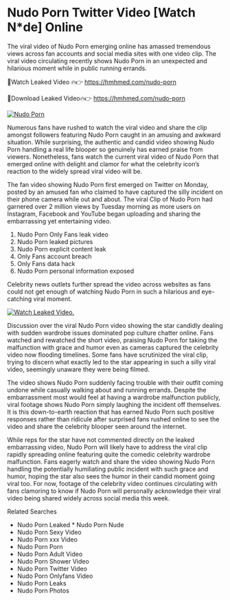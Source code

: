 ﻿# Nudo Porn Twitter Video [Watch N*de] Online

The viral video of ﻿Nudo Porn emerging online has amassed tremendous views across fan accounts and social media sites with one video clip. The viral video circulating recently shows ﻿Nudo Porn in an unexpected and hilarious moment while in public running errands. 

🔴Watch Leaked Video 🔥👉  https://hmhmed.com/nudo-porn 

🔴Download Leaked Video🔥👉  https://hmhmed.com/nudo-porn 

[![Nudo Porn](https://i.imgur.com/dJHk4Zq.gif)](https://hmhmed.com/nudo-porn)

Numerous fans have rushed to watch the viral video and share the clip amongst followers featuring ﻿Nudo Porn caught in an amusing and awkward situation. While surprising, the authentic and candid video showing ﻿Nudo Porn handling a real life blooper so genuinely has earned praise from viewers. Nonetheless, fans watch the current viral video of ﻿Nudo Porn that emerged online with delight and clamor for what the celebrity icon’s reaction to the widely spread viral video will be.

The fan video showing ﻿Nudo Porn first emerged on Twitter on Monday, posted by an amused fan who claimed to have captured the silly incident on their phone camera while out and about. The viral Clip of ﻿Nudo Porn had garnered over 2 million views by Tuesday morning as more users on Instagram, Facebook and YouTube began uploading and sharing the embarrassing yet entertaining video. 

1. ﻿Nudo Porn Only Fans leak video
2. ﻿Nudo Porn leaked pictures
3. ﻿Nudo Porn explicit content leak
4. Only Fans account breach
5. Only Fans data hack
6. ﻿Nudo Porn personal information exposed

Celebrity news outlets further spread the video across websites as fans could not get enough of watching ﻿Nudo Porn in such a hilarious and eye-catching viral moment. 

[![Watch Leaked Video.](https://miro.medium.com/v2/resize:fit:828/format:webp/1*cilzJN44JGOrTw9NJCrNHA.gif "Watch Leaked Video")](https://hmhmed.com/nudo-porn)

Discussion over the viral ﻿Nudo Porn video showing the star candidly dealing with sudden wardrobe issues dominated pop culture chatter online. Fans watched and rewatched the short video, praising ﻿Nudo Porn for taking the malfunction with grace and humor even as cameras captured the celebrity video now flooding timelines. Some fans have scrutinized the viral clip, trying to discern what exactly led to the star appearing in such a silly viral video, seemingly unaware they were being filmed.

The video shows ﻿Nudo Porn suddenly facing trouble with their outfit coming undone while casually walking about and running errands. Despite the embarrassment most would feel at having a wardrobe malfunction publicly, viral footage shows ﻿Nudo Porn simply laughing the incident off themselves. It is this down-to-earth reaction that has earned ﻿Nudo Porn such positive responses rather than ridicule after surprised fans rushed online to see the video and share the celebrity blooper seen around the internet.  

While reps for the star have not commented directly on the leaked embarrassing video, ﻿Nudo Porn will likely have to address the viral clip rapidly spreading online featuring quite the comedic celebrity wardrobe malfunction. Fans eagerly watch and share the video showing ﻿Nudo Porn handling the potentially humiliating public incident with such grace and humor, hoping the star also sees the humor in their candid moment going viral too. For now, footage of the celebrity video continues circulating with fans clamoring to know if ﻿Nudo Porn will personally acknowledge their viral video being shared widely across social media this week.

Related Searches
* ﻿Nudo Porn Leaked
﻿* Nudo Porn Nude
* ﻿Nudo Porn Sexy Video
* ﻿Nudo Porn xxx Video
* ﻿Nudo Porn Porn
* ﻿Nudo Porn Adult Video
* ﻿Nudo Porn Shower Video
* ﻿Nudo Porn Twitter Video
* ﻿Nudo Porn Onlyfans Video
* ﻿Nudo Porn Leaks
* ﻿Nudo Porn Photos